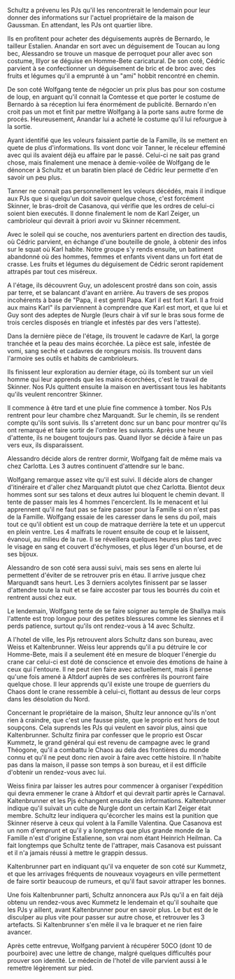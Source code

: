 Schultz a prévenu les PJs qu'il les rencontrerait le lendemain pour leur donner
des informations sur l'actuel propriétaire de la maison de Gaussman. En
attendant, les PJs ont quartier libre.

Ils en profitent pour acheter des déguisements auprès de Bernardo, le tailleur
Estalien. Anandar en sort avec un déguisement de Toucan au long bec, Alessandro
se trouve un masque de perroquet pour aller avec son costume, Illyor se déguise
en Homme-Bete caricatural. De son coté, Cédric parvient à se confectionner un
déguisement de bric et de broc avec des fruits et légumes qu'il a emprunté à un
"ami" hobbit rencontré en chemin.

De son coté Wolfgang tente de négocier un prix plus bas pour son costume de
loup, en arguant qu'il connait la Comtesse et que porter le costume de Bernardo
à sa réception lui fera énormément de publicité. Bernardo n'en croit pas un mot
et finit par mettre Wolfgang à la porte sans autre forme de procés.
Heureusement, Anandar lui a acheté le costume qu'il lui refourgue à la sortie.

Ayant identifié que les voleurs faisaient partie de la Famille, ils se mettent
en quete de plus d'informations. Ils vont donc voir Tanner, le réceleur
effeminé avec qui ils avaient déjà eu affaire par le passé. Celui-ci ne sait
pas grand chose, mais finalement une menace à demie-voilée de Wolfgang de le
dénoncer à Schultz et un baratin bien placé de Cédric leur permette d'en savoir
un peu plus.

Tanner ne connait pas personnellement les voleurs décédés, mais il indique aux
PJs que si quelqu'un doit savoir quelque chose, c'est forcément Skinner, le
bras-droit de Casanova, qui vérifie que les ordres de celui-ci soient bien
executés. Il donne finalement le nom de Karl Zeiger, un cambrioleur qui devrait
à priori avoir vu Skinner récemment.

Avec le soleil qui se couche, nos aventuriers partent en direction des taudis,
où Cédric parvient, en échange d'une bouteille de gnole, à obtenir des infos
sur le squat où Karl habite. Notre groupe s'y rends ensuite, un batiment
abandonné où des hommes, femmes et enfants vivent dans un fort état de crasse.
Les fruits et légumes du déguisement de Cédric seront rapidement attrapés par
tout ces miséreux.

A l'étage, ils découvrent Guy, un adolescent prostré dans son coin, assis par
terre, et se balancant d'avant en arrière. Au travers de ses propos incohérents
à base de "Papa, il est gentil Papa. Karl il est fort Karl. Il a froid aux
mains Karl" ils parviennent à comprendre que Karl est mort, et que lui et Guy
sont des adeptes de Nurgle (leurs chair à vif sur le bras sous forme de trois
cercles disposés en triangle et infestés par des vers l'atteste).

Dans la dernière pièce de l'étage, ils trouvent le cadavre de Karl, la gorge
tranchée et la peau des mains écorchée. La pièce est sale, infestée de vomi,
sang seché et cadavres de rongeurs moisis. Ils trouvent dans l'armoire ses
outils et habits de cambrioleurs.

Ils finissent leur exploration au dernier étage, où ils tombent sur un vieil
homme qui leur apprends que les mains écorchées, c'est le travail de Skinner.
Nos PJs quittent ensuite la maison en avertissant tous les habitants qu'ils
veulent rencontrer Skinner.

Il commence à être tard et une pluie fine commence à tomber. Nos PJs rentrent
pour leur chambre chez Marquandt. Sur le chemin, ils se rendent compte qu'ils
sont suivis. Ils s'arretent donc sur un banc pour montrer qu'ils ont remarqué
et faire sortir de l'ombre les suivants. Après une heure d'attente, ils ne
bougent toujours pas. Quand Ilyor se décide à faire un pas vers eux, ils
disparaissent.

Alessandro décide alors de rentrer dormir, Wolfgang fait de même mais va chez
Carlotta. Les 3 autres continuent d'attendre sur le banc.

Wolfgang remarque assez vite qu'il est suivi. Il décide alors de changer
d'itinéraire et d'aller chez Marquandt plutot que chez Carlotta. Bientot deux
hommes sont sur ses talons et deux autres lui bloquent le chemin devant. Il
tente de passer mais les 4 hommes l'encerclent. Ils le menacent et lui
apprennent qu'il ne faut pas se faire passer pour la Famille si on n'est pas de
la Famille. Wolfgang essaie de les caresser dans le sens du poil, mais tout ce
qu'il obtient est un coup de matraque derrière la tete et un uppercut en plein
ventre. Les 4 malfrats le rouent ensuite de coup et le laissent, évanoui, au
milieu de la rue. Il se réveillera quelques heures plus tard avec le visage en
sang et couvert d'échymoses, et plus léger d'un bourse, et de ses bijoux.

Alessandro de son coté sera aussi suivi, mais ses sens en alerte lui permettent
d'éviter de se retrouver pris en étau. Il arrive jusque chez Marquandt sans
heurt. Les 3 derniers acolytes finissent par se lasser d'attendre toute la nuit
et se faire accoster par tous les bourrés du coin et rentrent aussi chez eux.

Le lendemain, Wolfgang tente de se faire soigner au temple de Shallya mais
l'attente est trop longue pour des petites blessures comme les siennes et il
perds patience, surtout qu'ils ont rendez-vous à 14 avec Schultz. 

A l'hotel de ville, les Pjs retrouvent alors Schultz dans son bureau, avec
Weiss et Kaltenbrunner. Weiss leur apprends qu'il a pu détruire le cor
Homme-Bete, mais il a seulement été en mesure de bloquer l'énergie du crane car
celui-ci est doté de conscience et envoie des émotions de haine à ceux qui
l'entoure. Il ne peut rien faire avec actuellement, mais il pense qu'une fois
amené à Altdorf auprès de ses confrères ils pourront faire quelque chose. Il
leur apprends qu'il existe une troupe de guerriers du Chaos dont le crane
ressemble à celui-ci, flottant au dessus de leur corps dans les désolation du
Nord.

Concernant le propriétaire de la maison, Shultz leur annonce qu'ils n'ont rien
à craindre, que c'est une fausse piste, que le proprio est hors de tout
soupçons. Cela suprends les PJs qui veulent en savoir plus, ainsi que
Kaltenbrunner. Schultz finira par confesser que le proprio est Oscar Kummetz,
le grand général qui est revenu de campagne avec le grand Théogone, qu'il
a combattu le Chaos au dela des frontières du monde connu et qu'il ne peut donc
rien avoir à faire avec cette histoire. Il n'habite pas dans la maison, il
passe son temps à son bureau, et il est difficile d'obtenir un rendez-vous avec
lui.

Weiss finira par laisser les autres pour commencer à organiser l'expédition qui
devra emmener le crane à Altdorf et qui devrait partir après le Carnaval.
Kaltenbrunner et les Pjs échangent ensuite des informations. Kaltenbrunner
indique qu'il suivait un culte de Nurgle dont un certain Karl Zeiger était
membre. Schultz leur indiquera qu'écorcher les mains est la punition que
Skinner réserve à ceux qui volent à la Famille Valentina. Que Casanova est un
nom d'emprunt et qu'il y a longtemps que plus grande monde de la Famille n'est
d'origine Estalienne, son vrai nom étant Heinrich Heilman. Ca fait longtemps
que Schultz tente de l'attraper, mais Casanova est puissant et il n'a jamais
réussi à mettre le grappin dessus.

Kaltenbrunner part en indiquant qu'il va enqueter de son coté sur Kummetz, et
que les arrivages fréquents de nouveaux voyageurs en ville permettent de faire
sortir beaucoup de rumeurs, et qu'il faut savoir attraper les bonnes.

Une fois Kaltenbrunner parti, Schultz annoncera aux PJs qu'il a en fait déjà
obtenu un rendez-vous avec Kummetz le lendemain et qu'il souhaite que les PJs
y aillent, avant Kaltenbrunner pour en savoir plus. Le but est de le disculper
au plus vite pour passer sur autre chose, et retrouver les 3 artefacts. Si
Kaltenbrunner s'en mêle il va le braquer et ne rien faire avancer.

Après cette entrevue, Wolfgang parvient à récupérer 50CO (dont 10 de pourboire)
avec une lettre de change, malgré quelques difficultés pour prouver son
identité. Le médecin de l'hotel de ville parvient aussi à le remettre
légèrement sur pied.
